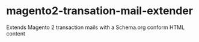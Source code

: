 # magento2-transation-mail-extender
Extends Magento 2 transaction mails with a Schema.org conform HTML content
